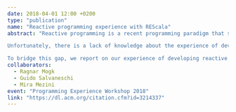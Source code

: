 ```yaml
---
date: 2018-04-01 12:00 +0200
type: "publication"
name: "Reactive programming experience with REScala"
abstract: "Reactive programming is a recent programming paradigm that specifically targets reactive applications. Over the years, a number of reactive languages have been proposed, with different combinations of features, and various target domains.

Unfortunately, there is a lack of knowledge about the experience of developing software applications with reactive languages. As a result, a number of design choices in reactive programming languages remain disconnected from experience and the applicability of reactive programming to various domains remains unclear.

To bridge this gap, we report on our experience of developing reactive applications as well as teaching reactive programming in REScala, which we collected over several years of research and practice."
collaborators:
  - Ragnar Mogk
  - Guido Salvaneschi
  - Mira Mezini
event: "Programming Experience Workshop 2018"
link: "https://dl.acm.org/citation.cfm?id=3214337"
---
```

